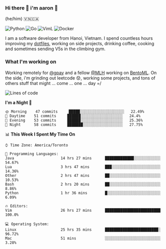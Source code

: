 ### Hi there 👋 i'm aaron :wolf:
(he/him) 🇻🇳🇨🇦

<p align="left">
    <img alt="Python" src="https://img.shields.io/badge/-Python-blue?style=flat-square&logo=python&logoColor=white" />
    <img alt="Go" src="https://img.shields.io/badge/-Golang-46a2f1?style=flat-square&logo=go&logoColor=white" />
    <img alt="VimL" src="https://img.shields.io/badge/-VimL-66d124?style=flat-square&logo=vim&logoColor=white" />
    <img alt="Docker" src="https://img.shields.io/badge/-Docker-1bd7de?style=flat-square&logo=docker&logoColor=white" />
</p>

I am a software developer from Hanoi, Vietnam. I spend countless hours improving my [dotfiles](https://github.com/aarnphm/dotfiles), working on side projects, drinking coffee, cooking and sometimes sending V5s in the climbing gym.

### What I'm working on
Working remotely for [@gpay](http://gpay.vn/en/home_en/) and a fellow [@MLH](https://github.com/MLH-Fellowship/) working on [BentoML](https://github.com/bentoml/BentoML). On the side, i'm grinding out leetcode :worried:, working some projects, and tons of others stuff that might ... come ... one ... day =/



<!--START_SECTION:waka-->
![Lines of code](https://img.shields.io/badge/From%20Hello%20World%20I%27ve%20Written-174466%20lines%20of%20code-blue)

**I'm a Night 🦉** 

```text
🌞 Morning    47 commits     █████░░░░░░░░░░░░░░░░░░░░   22.49% 
🌆 Daytime    51 commits     ██████░░░░░░░░░░░░░░░░░░░   24.4% 
🌃 Evening    53 commits     ██████░░░░░░░░░░░░░░░░░░░   25.36% 
🌙 Night      58 commits     ███████░░░░░░░░░░░░░░░░░░   27.75%

```


📊 **This Week I Spent My Time On** 

```text
⌚︎ Time Zone: America/Toronto

💬 Programming Languages: 
Java                     14 hrs 27 mins      █████████████░░░░░░░░░░░░   54.67% 
Lua                      3 hrs 47 mins       ███░░░░░░░░░░░░░░░░░░░░░░   14.36% 
Other                    2 hrs 47 mins       ██░░░░░░░░░░░░░░░░░░░░░░░   10.53% 
Bash                     2 hrs 20 mins       ██░░░░░░░░░░░░░░░░░░░░░░░   8.86% 
Python                   1 hr 36 mins        █░░░░░░░░░░░░░░░░░░░░░░░░   6.09%

🔥 Editors: 
Vim                      26 hrs 27 mins      █████████████████████████   100.0%

💻 Operating System: 
Linux                    25 hrs 35 mins      ████████████████████████░   96.72% 
Mac                      51 mins             ░░░░░░░░░░░░░░░░░░░░░░░░░   3.28%

```


<!--END_SECTION:waka-->

<!--
**aarnphm/aarnphm** is a ✨ _special_ ✨ repository because its `README.md` (this file) appears on your GitHub profile.

Here are some ideas to get you started:

- 🔭 I’m currently working on ...
- 🌱 I’m currently learning ...
- 👯 I’m looking to collaborate on ...
- 🤔 I’m looking for help with ...
- 💬 Ask me about ...
- 📫 How to reach me: ...
- 😄 Pronouns: ...
- ⚡ Fun fact: ...
-->
